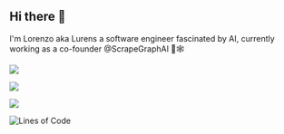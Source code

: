 ## Hi there 👋

I'm Lorenzo aka Lurens a software engineer fascinated by AI, currently working as a  co-founder @ScrapeGraphAI 🔭🕸️




![](http://github-profile-summary-cards.vercel.app/api/cards/profile-details?username=lurenss&theme=2077)



![](https://github-readme-stats.vercel.app/api?username=lurenss&theme=radical&show_icons=true&hide_border=true&count_private=true)




![](http://github-profile-summary-cards.vercel.app/api/cards/productive-time?username=lurenss&theme=2077&utcOffset=2)


![Lines of Code](https://github-readme-stats.vercel.app/api/top-langs/?username=lurenss&layout=compact&show_icons=true&theme=2077)




<!--
**lurenss/lurenss** is a ✨ _special_ ✨ repository because its `README.md` (this file) appears on your GitHub profile.

Here are some ideas to get you started:

- 🔭 I’m currently working on ...
- 🌱 I’m currently learning ...
- 👯 I’m looking to collaborate on ...
- 🤔 I’m looking for help with ...
- 💬 Ask me about ...
- 📫 How to reach me: ...
- 😄 Pronouns: ...
- ⚡ Fun fact: ...
-->
